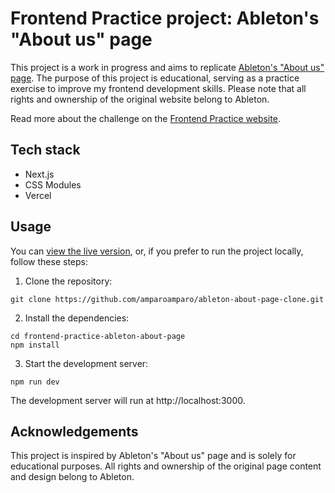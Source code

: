 # Frontend Practice project: Ableton's "About us" page

This project is a work in progress and aims to replicate [Ableton's "About us" page](https://www.frontendpractice.com/projects/ableton). The purpose of this project is educational, serving as a practice exercise to improve my frontend development skills. Please note that all rights and ownership of the original website belong to Ableton.

Read more about the challenge on the [Frontend Practice website](https://www.frontendpractice.com/projects/ableton).

## Tech stack

- Next.js
- CSS Modules
- Vercel

## Usage

You can [view the live version](), or, if you prefer to run the project locally, follow these steps:

1. Clone the repository:

  ```
  git clone https://github.com/amparoamparo/ableton-about-page-clone.git
  ```

2. Install the dependencies:

  ```
  cd frontend-practice-ableton-about-page
  npm install
  ```

3. Start the development server:

  ```
  npm run dev
  ```

The development server will run at http://localhost:3000.

## Acknowledgements

This project is inspired by Ableton's "About us" page and is solely for educational purposes. All rights and ownership of the original page content and design belong to Ableton.
